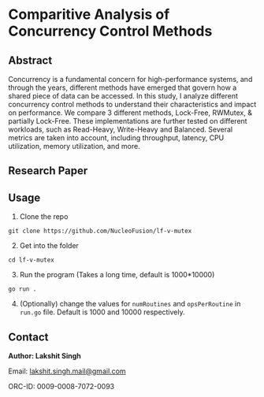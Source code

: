 # Comparitive Analysis of Concurrency Control Methods



## Abstract

Concurrency is a fundamental concern for high-performance systems, and through the years, different methods have emerged that govern how a shared piece of data can be accessed. In this study, I analyze different concurrency control methods to understand their characteristics and impact on performance. We compare 3 different methods, Lock-Free, RWMutex, & partially Lock-Free. These implementations are further tested on different workloads, such as Read-Heavy, Write-Heavy and Balanced. Several metrics are taken into account, including throughput, latency, CPU utilization, memory utilization, and more.

## Research Paper

## Usage

1. Clone the repo
```
git clone https://github.com/NucleoFusion/lf-v-mutex
```

2. Get into the folder
```
cd lf-v-mutex
```

3. Run the program (Takes a long time, default is 1000*10000)
```
go run .
```

4. (Optionally) change the values for `numRoutines` and `opsPerRoutine` in `run.go` file. Default is 1000 and 10000 respectively.

## Contact

**Author: Lakshit Singh**

Email: lakshit.singh.mail@gmail.com

ORC-ID: 0009-0008-7072-0093
